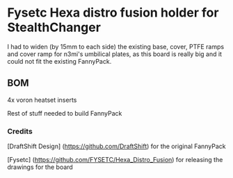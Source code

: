# Fysetc Hexa distro fusion holder for StealthChanger
I had to widen (by 15mm to each side) the existing base, cover, PTFE ramps and cover ramp for n3mi's umbilical plates, as this board is really big and it could not fit the existing FannyPack.

## BOM
4x voron heatset inserts

Rest of stuff needed to build FannyPack

### Credits
[DraftShift Design] (https://github.com/DraftShift) for the original FannyPack

[Fysetc] (https://github.com/FYSETC/Hexa_Distro_Fusion) for releasing the drawings for the board
